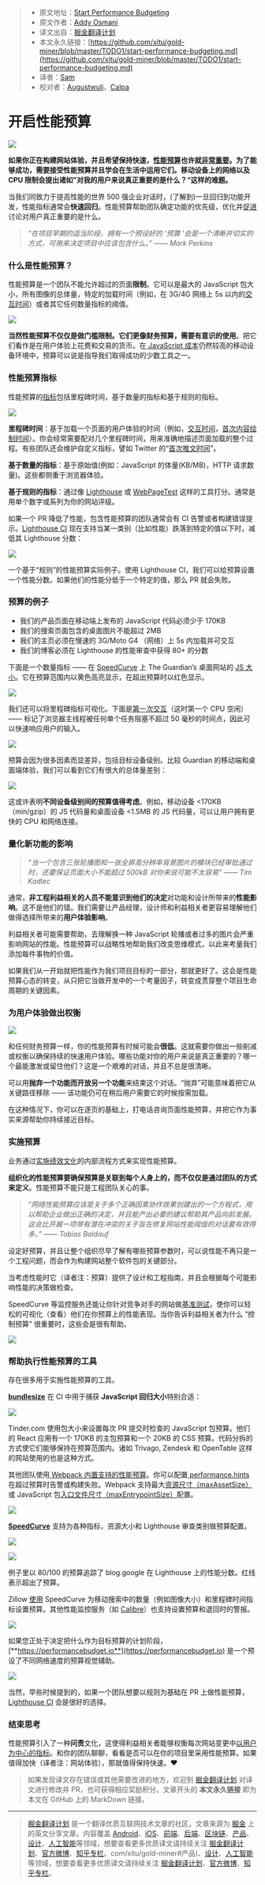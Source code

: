 > * 原文地址：[Start Performance Budgeting](https://medium.com/@addyosmani/start-performance-budgeting-dabde04cf6a3)
> * 原文作者：[Addy Osmani](https://medium.com/@addyosmani?source=post_header_lockup)
> * 译文出自：[掘金翻译计划](https://github.com/xitu/gold-miner)
> * 本文永久链接：[https://github.com/xitu/gold-miner/blob/master/TODO1/start-performance-budgeting.md](https://github.com/xitu/gold-miner/blob/master/TODO1/start-performance-budgeting.md)
> * 译者：[Sam](https://github.com/xutaogit/)
> * 校对者：[Augustwuli](https://github.com/Augustwuli)，[Calpa](https://github.com/calpa)

# 开启性能预算

![](https://cdn-images-1.medium.com/max/2000/1*BTZwTbmKyBE60tuXPDy34g.png)

**如果你正在构建网站体验，并且希望保持快速，[性能预算](https://timkadlec.com/2013/01/setting-a-performance-budget/)也许就[非常重要](https://infrequently.org/2017/10/can-you-afford-it-real-world-web-performance-budgets/)。为了能够成功，需要接受性能预算并且学会在生活中运用它们。移动设备上的网络以及 CPU 限制会提出诸如”对我的用户来说真正重要的是什么？“这样的难题。**

当我们同致力于提高性能的世界 500 强企业对话时，(了解到)一旦回归到功能开发，性能指标通常会**快速回归**。性能预算帮助团队确定功能的优先级，优化并[促进](https://tobias.is/blogging/web-performance-budgets-as-currency/)讨论对用户真正重要的是什么。

> _“在项目早期的适当阶段，拥有一个预设好的 ‘预算 ’会是一个清晰并切实的方式，可用来决定项目中应该包含什么。”  —— Mark Perkins_

### 什么是性能预算？

性能预算是一个团队不能允许超过的页面**限制**。它可以是最大的 JavaScript 包大小，所有图像的总体量，特定的加载时间（例如，在 3G/4G 网络上 5s 以内的[交互时间](https://calendar.perfplanet.com/2017/time-to-interactive-measuring-more-of-the-user-experience/)）或者其它任何数量指标的阈值。

![](https://cdn-images-1.medium.com/max/800/0*qe3ZW3Vvf8lsdxMq.png)

**当然性能预算不仅仅是做门槛限制。它们更像财务预算，需要有意识的使用**。把它们看作是在用户体验上花费和交易的货币。在[ JavaScript 成本](https://medium.com/@addyosmani/the-cost-of-javascript-in-2018-7d8950fbb5d4)仍然较高的移动设备环境中，预算可以说是指导我们取得成功的少数工具之一。

### 性能预算指标

性能预算的[指标](https://timkadlec.com/2014/11/performance-budget-metrics/)包括里程碑时间，基于数量的指标和基于规则的指标。

![](https://cdn-images-1.medium.com/max/800/0*bP485as_8xmWGD9s.png)

**里程碑时间**：基于加载一个页面的用户体验的时间（例如，[交互时间](https://developers.google.com/web/fundamentals/performance/user-centric-performance-metrics#time_to_interactive)，[首次内容绘制时间](https://developers.google.com/web/fundamentals/performance/user-centric-performance-metrics#first_paint_and_first_contentful_paint)）。你会经常需要配对几个里程碑时间，用来准确地描述页面加载的整个过程。有些团队还会维护自定义指标，譬如 Twitter 的“[首次推文时间](https://blog.alexmaccaw.com/time-to-first-tweet)”。

**基于数量的指标**：基于原始值(例如：JavaScript 的体量(KB/MB)，HTTP 请求数量)。这些都侧重于浏览器体验。

**基于规则的指标**：通过像 [Lighthouse](https://developers.google.com/web/tools/lighthouse/) 或 [WebPageTest](https://webpagetest.org/) 这样的工具打分。通常是用单个数字或系列为你的网站评级。

如果一个 PR 降低了性能，包含性能预算的团队通常会有 CI 告警或者构建错误提示。[Lighthouse CI](https://github.com/ebidel/lighthouse-ci#3-call-lighthouse-ci) 现在支持当某一类别（比如性能）跌落到特定的值以下时，减低其 Lighthouse 分数：

![](https://cdn-images-1.medium.com/max/800/0*30uWWuN-yRDK4awS.png)

一个基于“规则”的性能预算实际例子。使用 Lighthouse CI，我们可以给预算设置一个性能分数。如果他们的性能分低于一个特定的值，那么 PR 就会失败。

### 预算的例子

* 我们的产品页面在移动端上发布的 JavaScript 代码必须少于 170KB
* 我们的搜索页面包含的桌面图片不能超过 2MB
* 我们的主页必须在慢速的 3G/Moto G4 （网络）上 5s 内加载并可交互
* 我们的博客必须在 Lighthouse 的性能审查中获得 80+ 的分数

下面是一个数量指标 —— 在 [SpeedCurve](https://speedcurve.com/) 上 The Guardian’s 桌面网站的 [JS 大小](https://t.co/ZKpkSJfnLy)。它在预算范围内以黄色高亮显示，在超出预算时以红色显示。

![](https://cdn-images-1.medium.com/max/800/0*JHF8gX8AMSLf9Wj1.jpg)

我们还可以将里程碑指标可视化。下面是[第一次交互](https://developers.google.com/web/tools/lighthouse/audits/first-interactive)（这时第一个 CPU 空闲） —— 标记了浏览器主线程被任何单个任务阻塞不超过 50 毫秒的时间点，因此可以快速响应用户的输入。

![](https://cdn-images-1.medium.com/max/800/0*hm42fQwOmOdAsHwr.png)

预算会因为很多因素而显差异，包括目标设备级别。比较 Guardian 的移动端和桌面端体验，我们可以看到它们有很大的总体量差别：

![](https://cdn-images-1.medium.com/max/800/0*KzrhYg-dqQ59LL-c.jpg)

这或许表明**不同设备级别间的预算值得考虑**。例如，移动设备 <170KB（min/gzip）的 JS 代码量和桌面设备 <1.5MB 的 JS 代码量，可以让用户拥有更快的 CPU 和网络连接。

### 量化新功能的影响

> _“当一个包含三张轮播图和一张全屏高分辨率背景图片的模块已经审批通过时，还要保证页面大小不能超过 500kB 对你来说可能不太容易” —— Tim Kadlec_

通常，**非工程利益相关的人员不能意识到他们的决定**对功能和设计所带来的**性能影响**。这不是他们的错。我们需要让产品经理，设计师和利益相关者更容易理解他们做得选择所带来的**用户体验影响**。

利益相关者可能需要帮助，去理解换一种 JavaScript 轮播或者过多的图片会严重影响网站的性能。性能预算可以战略性地帮助我们改变思维模式，以此来考量我们添加每件事物的价值。

如果我们从一开始就把性能作为我们项目目标的一部分，那就更好了。这会是性能预算心态的转变，从只把它当做开发中的一个考量因子，转变成贯穿整个项目生命周期的关键因素。

### 为用户体验做出权衡

![](https://cdn-images-1.medium.com/max/800/0*KKs6HE9r_U2vUc9d.png)

和任何财务预算一样，你的性能预算有时候可能会**很低**。这就需要你做出一些削减或权衡以确保持续的快速用户体验。哪些功能对你的用户来说是真正重要的？哪一个最能激发或留住他们？这是一个艰难的对话，并且不总是很清晰。

可以用**抛弃一个功能而开放另一个功能**来结束这个对话。“抛弃”可能意味着把它从关键路径移除 —— 该功能仍可在稍后用户需要它的时候按需加载。

在这种情况下，你可以在逐页的基础上，打电话咨询页面性能预算，并把它作为事实来源帮助你持续接近目标。

### 实施预算

业务通过[实施绩效文化](https://rigor.com/blog/2016/06/5978)的内部流程方式来实现性能预算。

**组织化的性能预算要确保预算是关联到每个人身上的，而不仅仅是通过团队的方式来定义**。性能预算不能只是工程团队关心的事。

> _“网络性能预算应该是关于多个正确因素协作效果创建出的一个方程式，用以帮助企业做出正确的决定，并且能产出必要的建议帮助其产品向前发展。这会比开展一项带有潜在冲突的关于旨在修复网站性能阈值的对话要有效得多。” —— Tobias Baldauf_

设定好预算，并且让整个组织尽早了解有哪些预算参数时，可以说性能不再只是一个工程问题，而会作为构建网站整个软件包的关键部分。

当考虑性能时它（译者注：预算）提供了设计和工程指南，并且会根据每个可能影响性能的决策做检查。

SpeedCurve 等监控服务还能让你针对竞争对手的网站做[基准测试](https://support.speedcurve.com/get-the-most-out-of-speedcurve/benchmark-yourself-against-your-competitors)，使你可以轻松的可视化（查看）他们在你预算上的性能表现。当你告诉利益相关者为什么 “控制预算” 很重要时，这些会是很有帮助。

![](https://cdn-images-1.medium.com/max/800/0*u16guMcsuAKpzCwH.jpg)

### 帮助执行性能预算的工具

存在很多用于实施性能预算的工具。

[**bundlesize**](https://github.com/siddharthkp/bundlesize) 在 CI 中用于捕获 **JavaScript 回归大小**特别合适：

![](https://cdn-images-1.medium.com/max/800/0*9jRDyljdEMDmsqSs.jpg)

Tinder.com 使用包大小来设置每次 PR 提交时检查的 JavaScript 包预算。他们的 React 应用有一个 170KB 的主包预算和一个 20KB 的 CSS 预算。代码分拆的方式使它们能够保持在预算范围内。诸如 Trivago, Zendesk 和 OpenTable 这样的网站使用的也是这种方式。

其他团队使用[ Webpack 内置支持的性能预算](https://medium.com/webpack/webpack-performance-budgets-13d4880fbf6d)。你可以配置[ performance.hints ](https://webpack.js.org/configuration/performance/)在超过预算时告警或构建失败。Webpack 支持最大[资源尺寸（maxAssetSize）](https://webpack.js.org/configuration/performance/#performance-maxassetsize)或 JavaScript 包[入口文件尺寸（maxEntrypointSize）](https://webpack.js.org/configuration/performance/#performance-maxentrypointsize)配置。

![](https://cdn-images-1.medium.com/max/800/0*A_YYVf6zDLhQZtUD.png)

[**SpeedCurve**](http://support.speedcurve.com/get-the-most-out-of-speedcurve/create-performance-budgets-and-set-alerts) 支持为各种指标，资源大小和 Lighthouse 审查类别做预算配置。

![](https://cdn-images-1.medium.com/max/800/0*Ae57J3LinlF-4M3R.jpg)

![](https://cdn-images-1.medium.com/max/800/1*Y4k7aQHDKEGGqqIobKAmQw.png)

例子里以 80/100 的预算追踪了 blog.google 在 Lighthouse 上的性能分数。红线表示超出了预算。

Zillow [使用](https://www.zillow.com/engineering/bigger-faster-more-engaging-budget/) SpeedCurve 为移动搜索中的数量（例如图像大小）和里程碑时间指标设置预算。其他性能监控服务（如 [Calibre](https://calibreapp.com/docs/metrics/budgets)）也支持设置预算和退回时的警报。

![](https://cdn-images-1.medium.com/max/800/1*Lh3B43rKikOFLbataMNSdg.png)

如果您正处于决定把什么作为目标预算的计划阶段，[**https://performancebudget.io**](https://performancebudget.io) 是一个预设了不同网络速度的预算视觉辅助。

![](https://cdn-images-1.medium.com/max/800/0*c_mNxUFA58JBEwIz.png)

当然，早些时候提到的，如果一个团队想要以规则为基础在 PR 上做性能预算，[Lighthouse CI](https://github.com/ebidel/lighthouse-ci#3-call-lighthouse-ci) 会是很好的选择。

### 结束思考

性能预算引入了一种**问责**文化，这使得利益相关者能够权衡每次网站变更中[以用户为中心的指标](https://developers.google.com/web/fundamentals/performance/user-centric-performance-metrics)。和你的团队聊聊，看看是否可以在你的项目里采用性能预算。如果值得加快（译者注：网站体验），那就值得保持快速。❤️

> 如果发现译文存在错误或其他需要改进的地方，欢迎到 [掘金翻译计划](https://github.com/xitu/gold-miner) 对译文进行修改并 PR，也可获得相应奖励积分。文章开头的 **本文永久链接** 即为本文在 GitHub 上的 MarkDown 链接。

---

> [掘金翻译计划](https://github.com/xitu/gold-miner) 是一个翻译优质互联网技术文章的社区，文章来源为 [掘金](https://juejin.im) 上的英文分享文章。内容覆盖 [Android](https://github.com/xitu/gold-miner#android)、[iOS](https://github.com/xitu/gold-miner#ios)、[前端](https://github.com/xitu/gold-miner#前端)、[后端](https://github.com/xitu/gold-miner#后端)、[区块链](https://github.com/xitu/gold-miner#区块链)、[产品](https://github.com/xitu/gold-miner#产品)、[设计](https://github.com/xitu/gold-miner#设计)、[人工智能](https://github.com/xitu/gold-miner#人工智能)等领域，想要查看更多优质译文请持续关注 [掘金翻译计划](https://github.com/xitu/gold-miner)、[官方微博](http://weibo.com/juejinfanyi)、[知乎专栏](https://zhuanlan.zhihu.com/juejinfanyi)。com/xitu/gold-miner#产品)、[设计](https://github.com/xitu/gold-miner#设计)、[人工智能](https://github.com/xitu/gold-miner#人工智能)等领域，想要查看更多优质译文请持续关注 [掘金翻译计划](https://github.com/xitu/gold-miner)、[官方微博](http://weibo.com/juejinfanyi)、[知乎专栏](https://zhuanlan.zhihu.com/juejinfanyi)。
